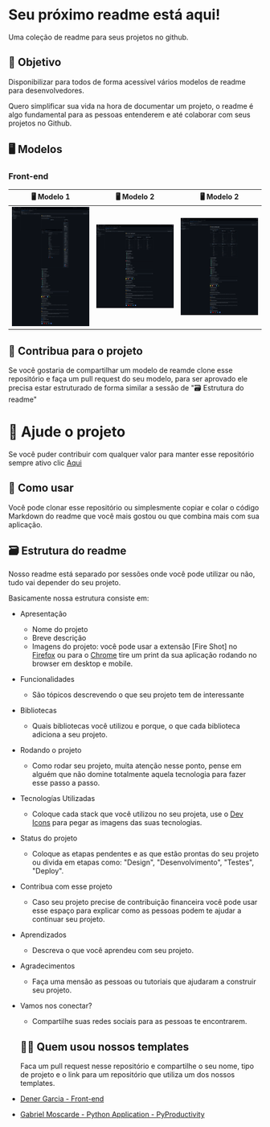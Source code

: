 # Seu próximo readme está aqui!

Uma coleção de readme para seus projetos no github.

## 🎯 Objetivo

Disponibilizar para todos de forma acessível vários modelos de readme para desenvolvedores.

Quero simplificar sua vida na hora de documentar um projeto, o readme é algo fundamental para as pessoas entenderem e até colaborar com seus projetos no Github.

## 🖥️ Modelos

### Front-end

🖥️ Modelo 1                                                                                    | 🖥️ Modelo 2                                                                                  | 🖥️ Modelo 2   
:----------:                                                                                   | :--------------:                                                                             | :--------------: 
[<img src="public/assets/front-end-1.png" width="300px" />](readme-front-end/front-end-1.md)   | [<img src="public/assets/front-end-2.png" width="300px" />](readme-front-end/front-end-2.md) | [<img src="public/assets/front-end-3.png" width="300px" />](readme-front-end/front-end-3.md)

## 🎲 Contribua para o projeto

Se você gostaria de compartilhar um modelo de reamde clone esse repositório e faça um pull request do seu modelo, para ser aprovado ele precisa estar estruturado de forma similar a sessão de "🗃️ Estrutura do readme"

# 🥰 Ajude o projeto

Se você puder contribuir com qualquer valor para manter esse repositório sempre ativo clic [Aqui](https://buy.stripe.com/dR6bJcbq11LSaNq6op)

## 🔎 Como usar

Você pode clonar esse repositório ou simplesmente copiar e colar o código Markdown do readme que você mais gostou ou que combina mais com sua aplicação.

## 🗃️ Estrutura do readme

Nosso readme está separado por sessões onde você pode utilizar ou não, tudo vai depender do seu projeto.

Basicamente nossa estrutura consiste em:

- Apresentação
    - Nome do projeto
    - Breve descrição
    - Imagens do projeto: você pode usar a extensão [Fire Shot] no [Firefox](https://addons.mozilla.org/en-US/firefox/addon/fireshot/?utm_source=addons.mozilla.org&utm_medium=referral&utm_content=search) ou para o [Chrome](https://chrome.google.com/webstore/detail/take-webpage-screenshots/mcbpblocgmgfnpjjppndjkmgjaogfceg?utm_source=ext_sidebar&hl=en-US) tire um print da sua aplicação rodando no browser em desktop e mobile.
- Funcionalidades
    - São tópicos descrevendo o que seu projeto tem de interessante
- Bibliotecas
    - Quais bibliotecas você utilizou e porque, o que cada biblioteca adiciona a seu projeto.
- Rodando o projeto
    - Como rodar seu projeto, muita atenção nesse ponto, pense em alguém que não domine totalmente aquela tecnologia para fazer esse passo a passo.
- Tecnologías Utilizadas
    - Coloque cada stack que você utilizou no seu projeta, use o [Dev Icons](https://devicon.dev/) para pegar as imagens das suas tecnologias.
- Status do projeto
    - Coloque as etapas pendentes e as que estão prontas do seu projeto ou divida em etapas como: "Design", "Desenvolvimento", "Testes", "Deploy".
- Contribua com esse projeto
    - Caso seu projeto precise de contribuição financeira você pode usar esse espaço para explicar como as pessoas podem te ajudar a continuar seu projeto.
- Aprendizados
    - Descreva o que você aprendeu com seu projeto.
- Agradecimentos
    - Faça uma mensão as pessoas ou tutoriais que ajudaram a construir seu projeto.
-  Vamos nos conectar?
    - Compartilhe suas redes sociais para as pessoas te encontrarem.

    ## 👨‍💻 Quem usou nossos templates

    Faca um pull request nesse repositório e compartilhe o seu nome, tipo de projeto e o link para um repositório que utiliza um dos nossos templates.

- [Dener Garcia - Front-end](https://github.com/Dener-Garcia/landing-page-lit-academy-reactJS)
- [Gabriel Moscarde - Python Application - PyProductivity](https://github.com/Moscarde/PyProductivity)
